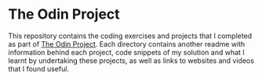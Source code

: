 # The Odin Project

This repository contains the coding exercises and projects that I completed as part of [The Odin Project](http://www.theodinproject.com). Each directory contains another readme with information behind each project, code snippets of my solution and what I learnt by undertaking these projects, as well as links to websites and videos that I found useful.
